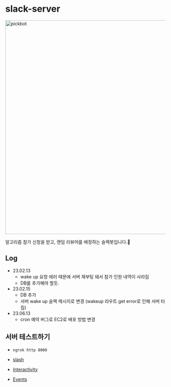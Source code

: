 # slack-server

<img align="center" width="671" alt="pickbot" src="https://github.com/vaco-algo/slack-server/assets/84281505/065db85e-cc9a-4f82-8a39-10d1b7b26685">

알고리즘 참가 신청을 받고, 랜덤 리뷰어를 배정하는 슬랙봇입니다.🥸

## Log

- 23.02.13
  - wake up 요청 에러 때문에 서버 재부팅 돼서 참가 인원 내역이 사라짐
  - DB를 추가해야 할듯.
- 23.02.15
  - DB 추가
  - 서버 wake up 슬랙 메시지로 변경 (wakeup 라우트 get error로 인해 서버 터짐)
- 23.06.13
  - cron 예약 버그로 EC2로 배포 방법 변경

## 서버 테스트하기

- `ngrok http 8080`

- [slash](https://api.slack.com/apps/A04EDP4MHT7/slash-commands?saved=1)
- [Interactivity](https://api.slack.com/apps/A04EDP4MHT7/interactive-messages?)
- [Events](https://api.slack.com/apps/A04EDP4MHT7/event-subscriptions?)

